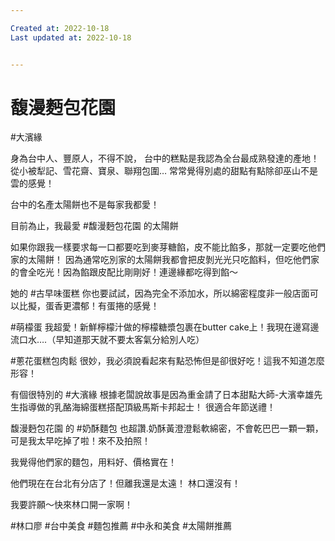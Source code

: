 ```yaml
---

Created at: 2022-10-18
Last updated at: 2022-10-18


---
```


# 馥漫麪包花園


#大濱緣

身為台中人、豐原人，不得不說，
台中的糕點是我認為全台最成熟發達的產地！
從小被犁記、雪花齋、寶泉、聯翔包圍…
常常覺得別處的甜點有點除卻巫山不是雲的感覺！

台中的名產太陽餅也不是每家我都愛！

目前為止，我最愛 #馥漫麪包花園 的太陽餅

如果你跟我一樣要求每一口都要吃到麥芽糖餡，皮不能比餡多，那就一定要吃他們家的太陽餅！
因為通常吃別家的太陽餅我都會把皮剝光光只吃餡料，但吃他們家的會全吃光！因為餡跟皮配比剛剛好！連邊緣都吃得到餡～

她的 #古早味蛋糕 你也要試試，因為完全不添加水，所以綿密程度非一般店面可以比擬，蛋香更濃郁！有蛋捲的感覺！

#萌檬蛋 我超愛！新鮮檸檬汁做的檸檬糖漿包裹在butter cake上！我現在邊寫邊流口水….（早知道那天就不要太客氣分給別人吃）

#蔥花蛋糕包肉鬆 很妙，我必須說看起來有點恐怖但是卻很好吃！這我不知道怎麼形容！

有個很特別的 #大濱緣
根據老闆說故事是因為重金請了日本甜點大師-大濱幸雄先生指導做的乳酪海綿蛋糕搭配頂級馬斯卡邦起士！
很適合年節送禮！

馥漫麪包花園 的 #奶酥麵包 也超讚.奶酥黃澄澄鬆軟綿密，不會乾巴巴一顆一顆，可是我太早吃掉了啦！來不及拍照！

我覺得他們家的麵包，用料好、價格實在！

他們現在在台北有分店了！但離我還是太遠！
林口還沒有！

我要許願～快來林口開一家啊！

#林口廖 #台中美食 #麵包推薦
#中永和美食 #太陽餅推薦

